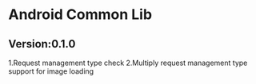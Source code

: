 # Android Common Lib

## Version:0.1.0

1.Request management type check
2.Multiply request management type support for image loading
